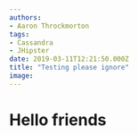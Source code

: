```yaml
---
authors:
- Aaron Throckmorton
tags:
- Cassandra
- JHipster
date: 2019-03-11T12:21:50.000Z
title: "Testing please ignore"
image: 
---
```


# Hello friends
